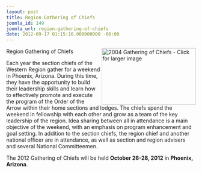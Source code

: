 ```yaml
---
layout: post
title: Region Gathering of Chiefs
joomla_id: 149
joomla_url: region-gathering-of-chiefs
date: 2012-09-17 01:15:16.000000000 -06:00
---
```

<p><a href="{{site.baseurl}}images/posts/2012RegionGathering/gathering04.JPG"><img src="images/gathering04.jpg" alt="2004 Gathering of Chiefs - Click for larger image" width="250" height="150" border="0" align="right"></a><font class="title">Region 
  Gathering of Chiefs</font></p>
<p>Each year the section chiefs of the Western Region gather for a weekend in 
  Phoenix, Arizona. During this time, they have the opportunity to build their 
  leadership skills and learn how to effectively promote and execute the program 
  of the Order of the Arrow within their home sections and lodges. The chiefs 
  spend the weekend in fellowship with each other and grow as a team of the key 
  leadership of the region. Idea sharing between all in attendance is a main objective 
  of the weekend, with an emphasis on program enhancement and goal setting. In 
  addition to the section chiefs, the region chief and another national officer 
  are in attendance, as well as section and region advisers and several National 
  Committeemen.</p>
<p>The 2012 Gathering of Chiefs will be held <b>October 26-28, 2012</b> in <b>Phoenix, Arizona</b>.</p>
